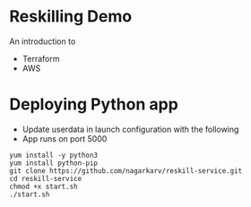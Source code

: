# Reskilling Demo
An introduction to
- Terraform
- AWS

# Deploying Python app
- Update userdata in launch configuration with the following
- App runs on port 5000

```
yum install -y python3
yum install python-pip
git clone https://github.com/nagarkarv/reskill-service.git
cd reskill-service
chmod +x start.sh
./start.sh
```
